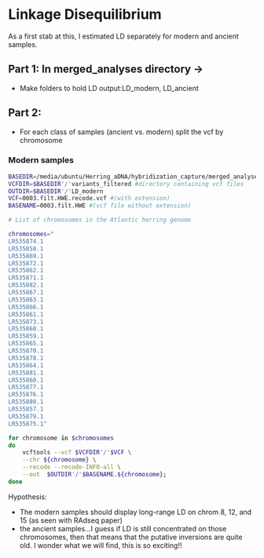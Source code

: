 # Linkage Disequilibrium
As a first stab at this, I estimated LD separately for modern and ancient samples.

## Part 1: In merged_analyses directory ->
- Make folders to hold LD output:LD_modern, LD_ancient

## Part 2: 
 - For each class of samples (ancient vs. modern) split the vcf by chromosome

### Modern samples
``` bash
BASEDIR=/media/ubuntu/Herring_aDNA/hybridization_capture/merged_analyses
VCFDIR=$BASEDIR'/'variants_filtered #directory containing vcf files
OUTDIR=$BASEDIR'/'LD_modern
VCF=0003.filt.HWE.recode.vcf #(with extension)
BASENAME=0003.filt.HWE #(vcf file without extension)

# List of chromosomes in the Atlantic herring genome

chromosomes="
LR535874.1
LR535858.1
LR535869.1
LR535872.1
LR535862.1
LR535871.1
LR535882.1
LR535867.1
LR535863.1
LR535866.1
LR535861.1
LR535873.1
LR535868.1
LR535859.1
LR535865.1
LR535870.1
LR535878.1
LR535864.1
LR535881.1
LR535860.1
LR535877.1
LR535876.1
LR535880.1
LR535857.1
LR535879.1
LR535875.1"

for chromosome in $chromosomes
do 
    vcftools --vcf $VCFDIR'/'$VCF \
    --chr ${chromosome} \
    --recode --recode-INFO-all \
    --out  $OUTDIR'/'$BASENAME.${chromosome};
done

```

Hypothesis:

- The modern samples should display long-range LD on chrom 8, 12, and 15 (as seen with RAdseq paper)
- the ancient samples...I guess if LD is still concentrated on those chromosomes, then that means that the putative inversions are quite old. I wonder what we will find, this is so exciting!!
